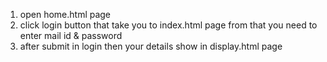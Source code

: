 1) open home.html page
2) click login button that take you to index.html page from that you need to enter mail id & password
3) after submit in login then your details show in display.html page
